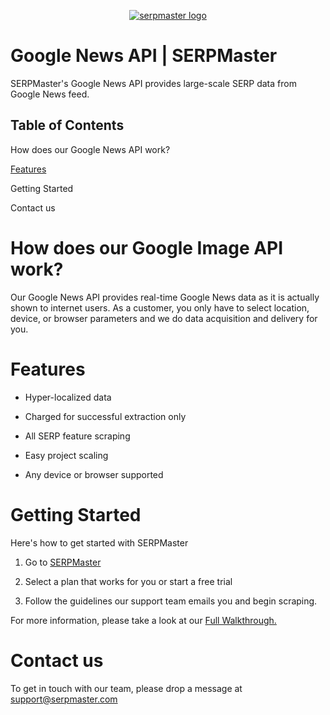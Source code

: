 <p align="center">
    <a href="https://serpmaster.com/"><img src="https://serpmaster.com/static/a528fb5d522744dc3d2b2c1cbc4fcdfa/3f491/logo.webp" alt="serpmaster logo"></a>
  </a>
</p>


# Google News API | SERPMaster 
SERPMaster's Google News API provides large-scale SERP data from Google News feed. 

## Table of Contents 
How does our Google News API work? 

[Features](features)

Getting Started

Contact us

# How does our Google Image API work?

Our Google News API provides real-time Google News data as it is actually shown to internet users. As a customer, you only have to select location, device, or browser parameters and we do data acquisition and delivery for you. 

# Features

- Hyper-localized data

- Charged for successful extraction only

- All SERP feature scraping

- Easy project scaling

- Any device or browser supported


# Getting Started 

Here's how to get started with SERPMaster

1. Go to [SERPMaster](https://serpmaster.com/) 

2. Select a plan that works for you or start a free trial

3. Follow the guidelines our support team emails you and begin scraping.

For more information, please take a look at our [Full Walkthrough.](https://serpmaster.com/walkthrough/)

# Contact us 

To get in touch with our team, please drop a message at [support@serpmaster.com](support@serpmaster.com) 
